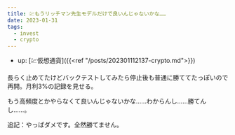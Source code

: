 ```yaml
---
title: 💹もうリッチマン先生モデルだけで良いんじゃないかな……
date: 2023-01-31
tags:
  - invest
  - crypto
---
```


- up: [💹仮想通貨]({{<ref "/posts/202301112137-crypto.md">}})  

長らく止めてたけどバックテストしてみたら停止後も普通に勝ててたっぽいので再開。月利3%の記録を見せる。  

もう高頻度とかやらなくて良いんじゃないかな……わからんし……勝てんし……。  

追記：やっぱダメです。全然勝てません。